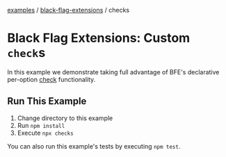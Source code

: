 [examples][1] / [black-flag-extensions][2] / checks

# Black Flag Extensions: Custom `check`s

In this example we demonstrate taking full advantage of BFE's declarative
per-option [check][3] functionality.

## Run This Example

1. Change directory to this example
2. Run `npm install`
3. Execute `npx checks`

You can also run this example's tests by executing `npm test`.

[1]: ../../README.md
[2]: ../README.md
[3]: ../../../packages/extensions/README.md#check
